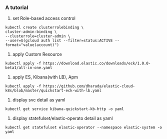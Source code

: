 ### A tutorial 

1. set Role-based access control

```
kubectl create clusterrolebinding \
cluster-admin-binding \
--clusterrole=cluster-admin \
--user=$(gcloud auth list --filter=status:ACTIVE --format="value(account)")
```

1. apply Custom Resource 
```
kubectl apply -f https://download.elastic.co/downloads/eck/1.0.0-beta1/all-in-one.yaml
```

1. apply ES, Kibana(with LB), Apm 
```
kubectl apply -f https://github.com/dharada/elastic-cloud-k8s/blob/master/quickstart-eck-with-lb.yaml
```

1. display svc detail as yaml
```
kubectl get service kibana-quickstart-kb-http -o yaml
```

1. display statefulset/elastic-operato detail as yaml
```
kubectl get statefulset elastic-operator --namespace elastic-system -o yaml
```